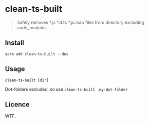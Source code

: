 # clean-ts-built

> Safely removes *.js *.d.ts *.js.map files from directory excluding node_modules

## Install 

```
yarn add clean-ts-built --dev
```

## Usage

```
clean-ts-built [dir]
```

Dot-folders excluded, so use `clean-ts-built .my-dot-folder`

## Licence
WTF.
